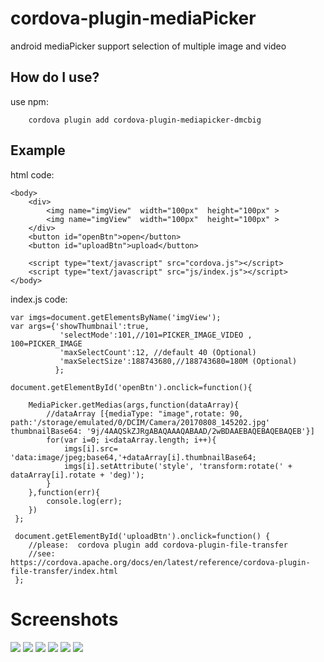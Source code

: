 # cordova-plugin-mediaPicker
android  mediaPicker support  selection of multiple image and video 

How do I use?
-------------------

use npm:

```npm
    cordova plugin add cordova-plugin-mediapicker-dmcbig
```
## Example
html code:

    <body>
        <div>
            <img name="imgView"  width="100px"  height="100px" >
            <img name="imgView"  width="100px"  height="100px" >
        </div>
        <button id="openBtn">open</button>
        <button id="uploadBtn">upload</button>

        <script type="text/javascript" src="cordova.js"></script>
        <script type="text/javascript" src="js/index.js"></script>
    </body>


index.js code:

    var imgs=document.getElementsByName('imgView');
    var args={'showThumbnail':true,
               'selectMode':101,//101=PICKER_IMAGE_VIDEO , 100=PICKER_IMAGE
               'maxSelectCount':12, //default 40 (Optional)
               'maxSelectSize':188743680,//188743680=180M (Optional)
              };

    document.getElementById('openBtn').onclick=function(){

        MediaPicker.getMedias(args,function(dataArray){
            //dataArray [{mediaType: "image",rotate: 90, path:'/storage/emulated/0/DCIM/Camera/20170808_145202.jpg' thumbnailBase64: '9j/4AAQSkZJRgABAQAAAQABAAD/2wBDAAEBAQEBAQEBAQEB'}]
            for(var i=0; i<dataArray.length; i++){
                imgs[i].src= 'data:image/jpeg;base64,'+dataArray[i].thumbnailBase64;
                imgs[i].setAttribute('style', 'transform:rotate(' + dataArray[i].rotate + 'deg)');
            }
        },function(err){
            console.log(err);
        })
     };

     document.getElementById('uploadBtn').onclick=function() {
        //please:  cordova plugin add cordova-plugin-file-transfer
        //see:  https://cordova.apache.org/docs/en/latest/reference/cordova-plugin-file-transfer/index.html
     };



# Screenshots
![](https://github.com/dmcBig/MediaPickerPoject/blob/master/Screenshots/Screenshots1.png)
![](https://github.com/dmcBig/MediaPickerPoject/blob/master/Screenshots/Screenshots2.png)
![](https://github.com/dmcBig/MediaPickerPoject/blob/master/Screenshots/Screenshots3.png)
![](https://github.com/dmcBig/MediaPickerPoject/blob/master/Screenshots/Screenshots4.png)
![](https://github.com/dmcBig/MediaPickerPoject/blob/master/Screenshots/Screenshots5.png)
![](https://github.com/dmcBig/MediaPickerPoject/blob/master/Screenshots/Screenshots6.png)
